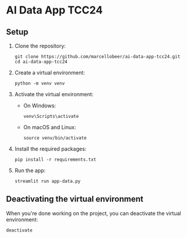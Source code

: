 # AI Data App TCC24

   ## Setup

   1. Clone the repository:
      ```
      git clone https://github.com/marcellobeer/ai-data-app-tcc24.git
      cd ai-data-app-tcc24
      ```

   2. Create a virtual environment:
      ```
      python -m venv venv
      ```

   3. Activate the virtual environment:
      - On Windows:
        ```
        venv\Scripts\activate
        ```
      - On macOS and Linux:
        ```
        source venv/bin/activate
        ```

   4. Install the required packages:
      ```
      pip install -r requirements.txt
      ```

   5. Run the app:
      ```
      streamlit run app-data.py
      ```

   ## Deactivating the virtual environment

   When you're done working on the project, you can deactivate the virtual environment:
   ```
   deactivate
   ```
